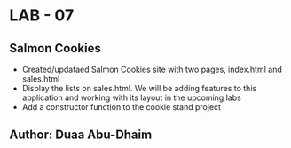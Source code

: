 
# LAB - 07

## Salmon Cookies

- Created/updataed Salmon Cookies site with two pages, index.html and sales.html
- Display the lists on sales.html. We will be adding features to this application and working with its layout in the upcoming labs
- Add a constructor function to the cookie stand project

## Author: Duaa Abu-Dhaim
